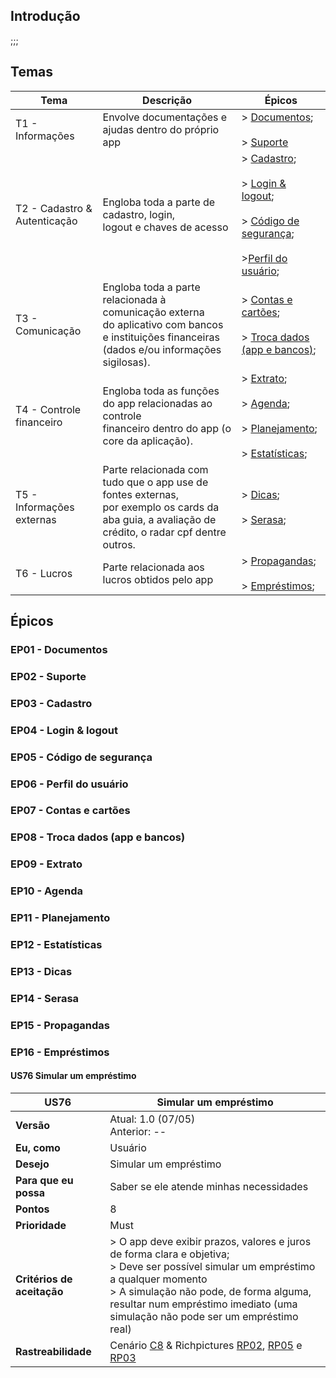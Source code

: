 ## Introdução

;;;

## Temas

| Tema | Descrição | Épicos |
|--|--|--|
| T1 - Informações | Envolve documentações e ajudas dentro do próprio app | > [Documentos](#ep01-documentos); <br><br> > [Suporte](#ep02-suporte) | 
| T2 - Cadastro & Autenticação | Engloba toda a parte de cadastro, login, <br> logout e chaves de acesso | > [Cadastro](#ep03-cadastro); <br><br> > [Login & logout](#ep04-login-logout); <br><br> > [Código de segurança](#ep05-codigo-de-seguranca);<br><br> >[Perfil do usuário](#ep06-perfil-do-usuario); |
| T3 - Comunicação | Engloba toda a parte relacionada à comunicação externa <br> do aplicativo com bancos e instituições financeiras (dados e/ou informações sigilosas). | > [Contas e cartões](#ep07-contas-e-cartoes); <br><br> > [Troca dados (app e bancos)](#ep08-troca-dados-app-e-bancos); |
| T4 - Controle financeiro | Engloba toda as funções do app relacionadas ao controle <br>financeiro dentro do app (o core da aplicação). | > [Extrato](#ep09-extrato); <br><br>  > [Agenda](#ep10-agenda); <br><br> > [Planejamento](#ep11-planejamento); <br><br> > [Estatísticas](#ep12-estatisticas); |
| T5 - Informações externas | Parte relacionada com tudo que o app use de fontes externas, <br> por exemplo os cards da aba guia, a avaliação de crédito, o radar cpf dentre outros. | > [Dicas](#ep13-dicas);<br><br> > [Serasa](#ep14-serasa); |
| T6 - Lucros | Parte relacionada aos lucros obtidos pelo app | > [Propagandas](#ep15-propagandas);<br><br> > [Empréstimos](#ep16-emprestimos); |

## Épicos

### EP01 -  Documentos

### EP02 -  Suporte

### EP03 -  Cadastro

### EP04 -  Login & logout

### EP05 -  Código de segurança

### EP06 -  Perfil do usuário

### EP07 -  Contas e cartões

### EP08 -  Troca dados (app e bancos)

### EP09 -  Extrato

### EP10 -  Agenda

### EP11 -  Planejamento

### EP12 -  Estatísticas

### EP13 -  Dicas

### EP14 -  Serasa

### EP15 -  Propagandas

### EP16 -  Empréstimos

#### US76 Simular um empréstimo

| **US76** | **Simular um empréstimo**|
|--|--|
| **Versão**| Atual: 1.0 (07/05) <br> Anterior: --|
| **Eu, como** | Usuário |
|**Desejo** | Simular um empréstimo |
| **Para que eu possa** | Saber se ele atende minhas necessidades |
| **Pontos** | 8 |
| **Prioridade** | Must |
| **Critérios de aceitação** | > O app deve exibir prazos, valores e juros de forma clara e objetiva; <br> > Deve ser possível simular um empréstimo a qualquer momento <br> > A simulação não pode, de forma alguma, resultar num empréstimo imediato (uma simulação não pode ser um empréstimo real) |
| **Rastreabilidade** | Cenário [C8](../cenarios/#c8-simular-um-emprestimo) &  Richpictures [RP02](../../pre-rastreabilidade/richpicture/#rp02-usabilidade), [RP05](../../pre-rastreabilidade/richpicture/#rp05-emprestimo) e [RP03](../../pre-rastreabilidade/richpicture/#rp03-preocupacoes-do-usuario) |

